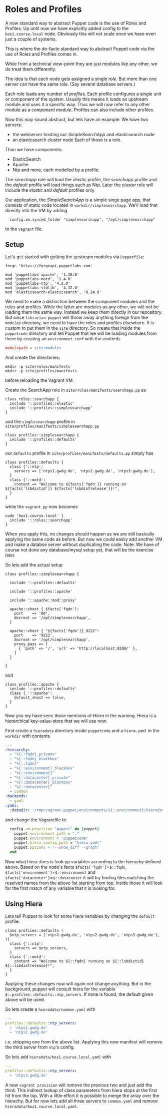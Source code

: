 # Roles and Profiles

A now standard way to abstract Puppet code is the use of Roles and Profiles.
Up until now we have explicitly added config to the `box1.course.local` node.
Obviously this will not scale once we have even just a couple of systems.

This is where the de-facto standard way to abstract Puppet code via the use of Roles and Profiles comes in.

While from a technical view-point they are just modules like any other, we do treat them differently.

The idea is that each node gets assigned a single *role*.
But more than one server can have the same role. (Say several database servers.)

Each role loads any number of *profile*s.
Each profile configures a single unit or component of the system.
Usually this means it loads an upstream module and uses it a specific way.
Thus we will now refer to any other module as a *component module*.
Profiles can also include other profiles.

Now this may sound abstract, but lets have an example:
We have two servers:
* the webserver hosting our *SimpleSearchApp* and elasticsearch node
* an elasticsearch cluster node
Each of those is a role.

Than we have components:
* ElasticSearch
* Apache
* Ntp
and more, each modelled by a profile.

The *searchapp* role will load the *elastic* profile, the *searchapp* profile and the *default* profile will load things such as Ntp. Later the *cluster* role will include the *elastic* and *default* profiles only.

Our application, the *SimpleSearchApp* is a simple singe page app, that consists of static code located in
`workdir/simplesearchapp`.
We'll load that directly into the VM by adding 
```
  config.vm.synced_folder "simplesearchapp", "/opt/simplesearchapp"
```
to the `Vagrant` file.

## Setup


Let's get started with getting the upstream modules via `Puppetfile`:
```
forge 'https://forgeapi.puppetlabs.com'

mod 'puppetlabs-apache', '1.10.0'
mod 'puppetlabs-motd', '1.4.0'
mod 'puppetlabs-ntp', '4.2.0'
mod 'puppetlabs-stdlib', '4.12.0'
mod 'elasticsearch-elasticsearch', '0.14.0'
```

We need to make a distinction between the component modules and the roles and profiles.
While the latter are modules as any other, we will not be loading them the same way.
Instead we keep them directly in our repository.
But since `librarian-puppet` will throw away anything foreign from the `modules` directory, we need to have the roles and profiles elsewhere.
It is custom to put them in the `site` directory. So create that inside the `puppetcode` directory and tell Puppet that we will be loading modules from there by creating an `environment.conf` with the contents
```ini
modulepath = site:modules
```
And create the directories:
```
mkdir -p site/roles/manifests
mkdir -p site/profiles/manifests
```
before reloading the Vagrant VM.

Create the SearchApp role in `site/roles/manifests/searchapp.pp` as
```puppet
class roles::searchapp {
  include '::profiles::elastic'
  include '::profiles::simplesearchapp'
}
```
and the `simplesearchapp` profile in `site/profiles/manifests/simplesearchapp.pp`
```puppet
class profiles::simplesearchapp {
  include '::profiles::defaults'
}
```
our `defaults` profile in `site/profiles/manifests/defaults.pp` simply has
```puppet
class profiles::defaults {
  class {'::ntp':
    servers => ['ntps1.gwdg.de', 'ntps2.gwdg.de', 'ntps3.gwdg.de'],
  }
  class {'::motd':
    content => "Welcome to ${facts['fqdn']} running on ${facts['lsbdistid']} ${facts['lsbdistrelease']}!",
  }
}
```
while the `vagrant.pp` now becomes
```puppet
node 'box1.course.local' {
  include '::roles::searchapp'
}
```

When you apply this, no changes should happen as we are still basically applying the same code as before.
But now we could easily add another VM and make a databse server without duplicating the code.
Note: We have of course not done any database/mysql setup yet, that will be the exercise later.

So lets add the actual setup
```puppet
class profiles::simplesearchapp {

  include '::profiles::defaults'

  include '::profiles::apache'

  include '::apache::mod::proxy'

  apache::vhost { $facts['fqdn']:
    port    => '80',
    docroot => '/opt/simplesearchapp',
  }

  apache::vhost { "${facts['fqdn']}_9222":
    port    => '9222',
    docroot => '/opt/simplesearchapp',
    proxy_pass => [
      { 'path' => '/', 'url' => 'http://localhost:9200/' },
    ]
  }

}
```
and
```puppet
class profiles::apache {
  include '::profiles::defaults'
  class { '::apache':
    default_vhost => false,
  }
}
```



Now you my have seen those mentions of *Hiera* in the warning.
Hiera is a hierarchical key-value-store that we will use now.

First create a `hieradata` directory inside `puppetcode` and a `hiera.yaml` in the `workdir` with contents
```yaml
---
:hierarchy:
  - "%{::fqdn}_private"
  - "%{::fqdn}_blackbox"
  - "%{::fqdn}"
  - "%{::environment}_blackbox"
  - "%{::environment}"
  - "%{::datacenter}_private"
  - "%{::datacenter}_blackbox"
  - "%{::datacenter}"
  - common
:backends:
  - yaml
:yaml:
  :datadir: "/tmp/vagrant-puppet/environments/%{::environment}/hieradata"
```
and change the Vagrantfile to
```ruby
  config.vm.provision "puppet" do |puppet|
    puppet.environment_path = "."
    puppet.environment = "puppetcode"
    puppet.hiera_config_path = "hiera.yaml"
    puppet.options = "--show_diff --graph"
  end
```

Now what hiera does is look up variables according to the hierachy defined above.
Based on the node's facts `$facts['fqdn']`=`$::fqdn`, `$facts['environment']`=`$::environment` and `$facts['datacenter']`=`$::datacenter` it will try finding files matching the resolved names from the above list starting from top.
Inside those it will look for the first match of any variable that it is looking for.

## Using Hiera

Lets tell Puppet to look for some hiera variables by changing the `default` profile:
```puppet
class profiles::defaults (
  $ntp_servers = ['ntps1.gwdg.de', 'ntps2.gwdg.de', 'ntps3.gwdg.de'],
){
  class {'::ntp':
    servers => $ntp_servers,
  }
  class {'::motd':
    content => "Welcome to ${::fqdn} running on ${::lsbdistid} ${::lsbdistrelease}!",
  }
}
```
Applying these changes now will again not change anything.
But in the background, puppet will consult hiera for the variable `$::profiles::defaults::ntp_servers`.
If none is found, the default given above will be used.

So lets create a `hieradata/common.yaml` with
```yaml
---
profiles::defaults::ntp_servers:
  - 'ntps1.gwdg.de'
  - 'ntps2.gwdg.de'
```
i.e. stripping one from the above list.
Applying this new manifest will remove the third server from `ntp`'s config.

So lets add `hieradata/box1.course.local.yaml` with
```yaml
---
profiles::defaults::ntp_servers:
  - 'ntps3.gwdg.de'
```
A new `vagrant provision` will remove the previous two and just add the third.
This indirect lookup of class parameters from hiera stops at the first hit from the top.
With a little effort it is possible to merge the array over the hierachy.
But for now lets add all three servers to `common.yaml` and remove `hieradata/box1.course.local.yaml`.


